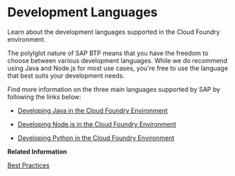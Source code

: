 <!-- loio2d0ff228fbd049638daa3cc2a66066cb -->

# Development Languages

Learn about the development languages supported in the Cloud Foundry environment.

The polylglot nature of SAP BTP means that you have the freedom to choose between various development languages. While we do recommend using Java and Node.js for most use cases, you're free to use the language that best suits your development needs.

Find more information on the three main languages supported by SAP by following the links below:

-   [Developing Java in the Cloud Foundry Environment](developing-java-in-the-cloud-foundry-environment-a3f9006.md)

-   [Developing Node.js in the Cloud Foundry Environment](developing-node-js-in-the-cloud-foundry-environment-3a7a0be.md)

-   [Developing Python in the Cloud Foundry Environment](developing-python-in-the-cloud-foundry-environment-acf8f49.md)


**Related Information**  


[Best Practices](best-practices-0859096.md "Choose the development environment, tools, APIs, and programming model that best suit your needs with recommendations from SAP.")

